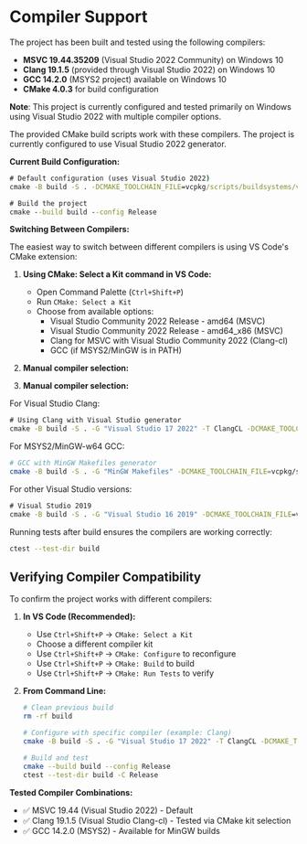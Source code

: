 # Compiler Support

The project has been built and tested using the following compilers:

- **MSVC 19.44.35209** (Visual Studio 2022 Community) on Windows 10
- **Clang 19.1.5** (provided through Visual Studio 2022) on Windows 10
- **GCC 14.2.0** (MSYS2 project) available on Windows 10
- **CMake 4.0.3** for build configuration

**Note**: This project is currently configured and tested primarily on Windows using Visual Studio 2022 with multiple compiler options.

The provided CMake build scripts work with these compilers. The project is currently configured to use Visual Studio 2022 generator.

**Current Build Configuration:**
```cmd
# Default configuration (uses Visual Studio 2022)
cmake -B build -S . -DCMAKE_TOOLCHAIN_FILE=vcpkg/scripts/buildsystems/vcpkg.cmake

# Build the project
cmake --build build --config Release
```

**Switching Between Compilers:**

The easiest way to switch between different compilers is using VS Code's CMake extension:

1. **Using CMake: Select a Kit command in VS Code:**
   - Open Command Palette (`Ctrl+Shift+P`)
   - Run `CMake: Select a Kit`
   - Choose from available options:
     - Visual Studio Community 2022 Release - amd64 (MSVC)
     - Visual Studio Community 2022 Release - amd64_x86 (MSVC)
     - Clang for MSVC with Visual Studio Community 2022 (Clang-cl)
     - GCC (if MSYS2/MinGW is in PATH)

2. **Manual compiler selection:**

2. **Manual compiler selection:**

For Visual Studio Clang:
```cmd
# Using Clang with Visual Studio generator
cmake -B build -S . -G "Visual Studio 17 2022" -T ClangCL -DCMAKE_TOOLCHAIN_FILE=vcpkg/scripts/buildsystems/vcpkg.cmake
```

For MSYS2/MinGW-w64 GCC:
```bash
# GCC with MinGW Makefiles generator
cmake -B build -S . -G "MinGW Makefiles" -DCMAKE_TOOLCHAIN_FILE=vcpkg/scripts/buildsystems/vcpkg.cmake -DCMAKE_CXX_COMPILER=g++
```

For other Visual Studio versions:
```cmd
# Visual Studio 2019
cmake -B build -S . -G "Visual Studio 16 2019" -DCMAKE_TOOLCHAIN_FILE=vcpkg/scripts/buildsystems/vcpkg.cmake
```

Running tests after build ensures the compilers are working correctly:

```bash
ctest --test-dir build
```

## Verifying Compiler Compatibility

To confirm the project works with different compilers:

1. **In VS Code (Recommended):**
   - Use `Ctrl+Shift+P` → `CMake: Select a Kit`
   - Choose a different compiler kit
   - Use `Ctrl+Shift+P` → `CMake: Configure` to reconfigure
   - Use `Ctrl+Shift+P` → `CMake: Build` to build
   - Use `Ctrl+Shift+P` → `CMake: Run Tests` to verify

2. **From Command Line:**
   ```bash
   # Clean previous build
   rm -rf build
   
   # Configure with specific compiler (example: Clang)
   cmake -B build -S . -G "Visual Studio 17 2022" -T ClangCL -DCMAKE_TOOLCHAIN_FILE=vcpkg/scripts/buildsystems/vcpkg.cmake
   
   # Build and test
   cmake --build build --config Release
   ctest --test-dir build -C Release
   ```

**Tested Compiler Combinations:**
- ✅ MSVC 19.44 (Visual Studio 2022) - Default
- ✅ Clang 19.1.5 (Visual Studio Clang-cl) - Tested via CMake kit selection
- ✅ GCC 14.2.0 (MSYS2) - Available for MinGW builds
